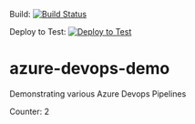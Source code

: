 Build: [![Build Status](https://dev.azure.com/iremark-consulting/cloud-native-7-demo/_apis/build/status/iremmats.azure-devops-demo?branchName=master&stageName=build)](https://dev.azure.com/iremark-consulting/cloud-native-7-demo/_build/latest?definitionId=1&branchName=master)

Deploy to Test: [![Deploy to Test](https://dev.azure.com/iremark-consulting/cloud-native-7-demo/_apis/build/status/iremmats.azure-devops-demo?branchName=master&stageName=deploy_to_test)](https://dev.azure.com/iremark-consulting/cloud-native-7-demo/_build/latest?definitionId=1&branchName=master)

# azure-devops-demo
Demonstrating various Azure Devops Pipelines

Counter: 2
